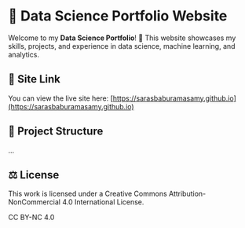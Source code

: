 # 🌟 Data Science Portfolio Website

Welcome to my **Data Science Portfolio**! 🚀 This website showcases my skills, projects, and experience in data science, machine learning, and analytics.

## 📌 Site Link
You can view the live site here: [https://sarasbaburamasamy.github.io](https://sarasbaburamasamy.github.io)


## 📁 Project Structure
...

## ⚖️ License

This work is licensed under a Creative Commons Attribution-NonCommercial 4.0 International License.

CC BY-NC 4.0
